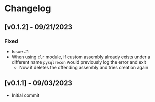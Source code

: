 # Changelog
## [v0.1.2] - 09/21/2023
### Fixed
- Issue #1
- When using `clr` module, if custom assembly already exists under a different name `pysqlrecon` would previously log the error and exit
    - Now it deletes the offending assembly and tries creation again

## [v0.1.1] - 09/03/2023
- Initial commit